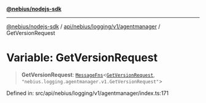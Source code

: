 [**@nebius/nodejs-sdk**](../../../../../../README.md)

***

[@nebius/nodejs-sdk](../../../../../../README.md) / [api/nebius/logging/v1/agentmanager](../README.md) / GetVersionRequest

# Variable: GetVersionRequest

> **GetVersionRequest**: [`MessageFns`](../../../../../../runtime/protos/core/interfaces/MessageFns.md)\<[`GetVersionRequest`](../interfaces/GetVersionRequest.md), `"nebius.logging.agentmanager.v1.GetVersionRequest"`\>

Defined in: src/api/nebius/logging/v1/agentmanager/index.ts:171
